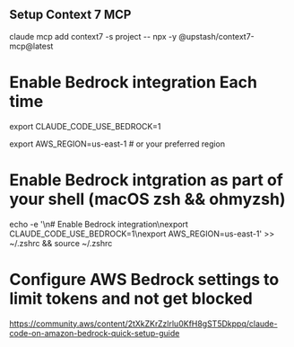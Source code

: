 ## Setup Context 7 MCP
claude mcp add context7 -s project -- npx -y @upstash/context7-mcp@latest


# Enable Bedrock integration Each time
export CLAUDE_CODE_USE_BEDROCK=1

export AWS_REGION=us-east-1  # or your preferred region

# Enable Bedrock intgration as part of your shell (macOS zsh && ohmyzsh)
echo -e '\n# Enable Bedrock integration\nexport CLAUDE_CODE_USE_BEDROCK=1\nexport AWS_REGION=us-east-1' >> ~/.zshrc && source ~/.zshrc

# Configure AWS Bedrock settings to limit tokens and not get blocked
https://community.aws/content/2tXkZKrZzlrlu0KfH8gST5Dkppq/claude-code-on-amazon-bedrock-quick-setup-guide

